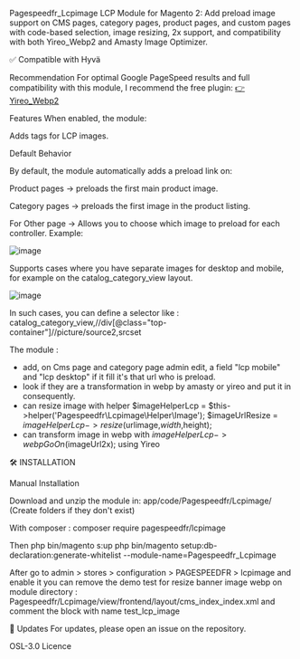Pagespeedfr_Lcpimage
LCP Module for Magento 2: Add preload image support on CMS pages, category pages, product pages, and custom pages with code-based selection, image resizing, 2x support, and compatibility with both Yireo_Webp2 and Amasty Image Optimizer.

✅ Compatible with Hyvä

Recommendation
For optimal Google PageSpeed results and full compatibility with this module, I recommend the free plugin:
[👉 Yireo_Webp2](https://github.com/yireo/Yireo_Webp2)

Features
When enabled, the module:

Adds <link rel="preload" as="image" fetchpriority="high"> tags for LCP images.

Default Behavior

By default, the module automatically adds a preload link on:

Product pages → preloads the first main product image.

Category pages → preloads the first image in the product listing.

<link rel="preload" as="image" fetchpriority="high" href="https://mysite.fr/media/catalog/product/cache/e71e4160766cc34e6ee58774081aa4a0/6/7/67cb2cdc00022.webp">



For Other page -> Allows you to choose which image to preload for each controller.
Example:

![image](https://github.com/user-attachments/assets/acaf39aa-06fa-43d5-a849-d903c17e217d)


Supports cases where you have separate images for desktop and mobile, for example on the catalog_category_view layout.

![image](https://github.com/user-attachments/assets/a3c46414-5f5f-46f2-a743-e1b2331a8570)

In such cases, you can define a selector like : catalog_category_view,//div[@class="top-container"]//picture/source2,srcset 


The module  :
- add, on Cms page and category page admin edit, a field "lcp mobile" and "lcp desktop" if it fill it's that url who is preload.
- look if they are a transformation in webp by amasty or yireo and put it in consequently.
- can resize image with helper $imageHelperLcp = $this->helper('Pagespeedfr\Lcpimage\Helper\Image');  $imageUrlResize = $imageHelperLcp->resize($urlimage,$width,$height);
- can transform image in webp with $imageHelperLcp->webpGoOn($imageUrl2x); using Yireo
 

🛠 INSTALLATION

Manual Installation

Download and unzip the module in:
app/code/Pagespeedfr/Lcpimage/
(Create folders if they don't exist)

With composer : composer require pagespeedfr/lcpimage

Then 
php bin/magento s:up
php bin/magento setup:db-declaration:generate-whitelist --module-name=Pagespeedfr_Lcpimage

After go to admin > stores > configuration > PAGESPEEDFR > lcpimage and enable it
you can remove the demo test for resize banner image webp on module directory : Pagespeedfr/Lcpimage/view/frontend/layout/cms_index_index.xml and comment the block with name test_lcp_image

 
🔄 Updates
For updates, please open an issue on the repository.

OSL-3.0 Licence
    

